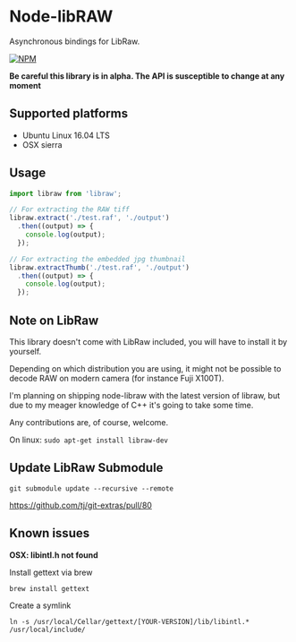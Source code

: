 # Node-libRAW

Asynchronous bindings for LibRaw.

[![NPM](https://nodei.co/npm/libraw.png?downloads=true&downloadRank=true&stars=true)](https://nodei.co/npm/libraw/)

**Be careful this library is in alpha. The API is susceptible to change at any moment**

## Supported platforms

* Ubuntu Linux 16.04 LTS
* OSX sierra

## Usage

``` js
import libraw from 'libraw';

// For extracting the RAW tiff
libraw.extract('./test.raf', './output')
  .then((output) => {
    console.log(output);
  });

// For extracting the embedded jpg thumbnail
libraw.extractThumb('./test.raf', './output')
  .then((output) => {
    console.log(output);
  });
```

## Note on LibRaw

This library doesn't come with LibRaw included, you will have to install it by yourself.

Depending on which distribution you are using, it might not be possible to decode RAW on modern camera (for instance Fuji X100T).

I'm planning on shipping node-libraw with the latest version of libraw, but due to my meager knowledge of C++ it's going to take some time.

Any contributions are, of course, welcome.

On linux: ```sudo apt-get install libraw-dev```

## Update LibRaw Submodule

```git submodule update --recursive --remote```

https://github.com/tj/git-extras/pull/80


## Known issues

**OSX: libintl.h not found**

Install gettext via brew

```
brew install gettext
```

Create a symlink

```
ln -s /usr/local/Cellar/gettext/[YOUR-VERSION]/lib/libintl.* /usr/local/include/
```